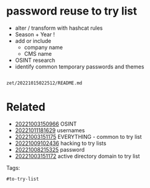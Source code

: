# password reuse to try list

- alter / transform with hashcat rules
- Season + Year !
- add or include
  - company name
  - CMS name
- OSINT research
- identify common temporary passwords and themes

```
```

` zet/20221015022512/README.md `

# Related

- [20221003150966](/zet/20221003150966/README.md) OSINT
- [20221011181629](/zet/20221011181629/README.md) usernames
- [20221003151175](/zet/20221003151175/README.md) EVERYTHING - common to try list
- [20221009102436](/zet/20221009102436/README.md) hacking to try lists
- [20221008215325](/zet/20221008215325/README.md) password
- [20221003151172](/zet/20221003151172/README.md) active directory domain to try list

Tags:

    #to-try-list
